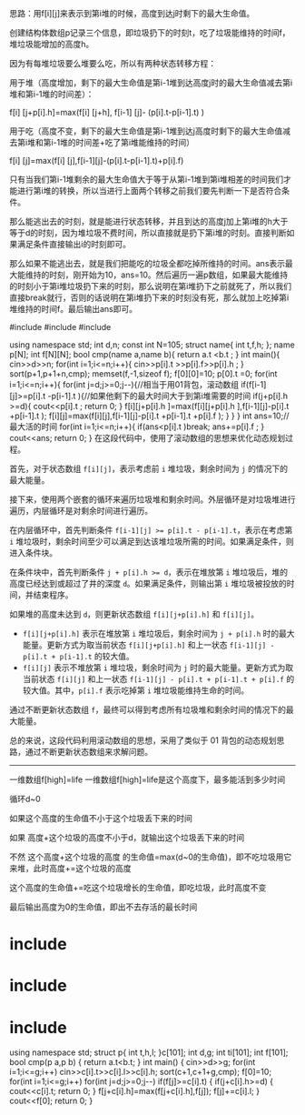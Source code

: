  思路：用f[i][j]来表示到第i堆的时候，高度到达j时剩下的最大生命值。

创建结构体数组p记录三个信息，即垃圾扔下的时刻t，吃了垃圾能维持的时间f，堆垃圾能增加的高度h。

因为有每堆垃圾要么堆要么吃，所以有两种状态转移方程：

用于堆（高度增加，剩下的最大生命值是第i-1堆到达高度j时的最大生命值减去第i堆和第i-1堆的时间差）：

f[i] [j+p[i].h]=max(f[i] [j+h], f[i-1] [j]- (p[i].t-p[i-1].t) )

用于吃（高度不变，剩下的最大生命值是第i-1堆到达j高度时剩下的最大生命值减去第i堆和第i-1堆的时间差+吃了第i堆能维持的时间）

f[i] [j]=max(f[i] [j],f[i-1][j]-(p[i].t-p[i-1].t)+p[i].f)

只有当我们第i-1堆剩余的最大生命值大于等于从第i-1堆到第i堆相差的时间我们才能进行第i堆的转换，所以当进行上面两个转移之前我们要先判断一下是否符合条件。

那么能逃出去的时刻，就是能进行状态转移，并且到达的高度j加上第i堆的h大于等于d的时刻，因为堆垃圾不费时间，所以直接就是扔下第i堆的时刻。直接判断如果满足条件直接输出i的时刻即可。

那么如果不能逃出去，就是我们把能吃的垃圾全都吃掉所维持的时间。ans表示最大能维持的时刻，刚开始为10，ans=10。然后遍历一遍p数组，如果最大能维持的时刻小于第i堆垃圾扔下来的时刻，那么说明在第i堆扔下之前就死了，所以我们直接break就行，否则的话说明在第i堆扔下来的时刻没有死，那么就加上吃掉第i堆维持的时间f。最后输出ans即可。

#include<iostream>
#include<algorithm>
#include<cstring>
 
using namespace std;
int d,n;
const int N=105;
struct name{
	int t,f,h;
};
name p[N];
int f[N][N];
bool cmp(name a,name b){
	return a.t <b.t ;
}
int main(){
	cin>>d>>n;
	for(int i=1;i<=n;i++){
		cin>>p[i].t >>p[i].f>>p[i].h ;
	}
	sort(p+1,p+1+n,cmp);
	memset(f,-1,sizeof f);
	f[0][0]=10;
	p[0].t =0;
	for(int i=1;i<=n;i++){
		for(int j=d;j>=0;j--){//相当于用01背包，滚动数组
			if(f[i-1][j]>=p[i].t -p[i-1].t ){//如果他剩下的最大时间大于到第i堆需要的时间
				if(j+p[i].h >=d){
					cout<<p[i].t ;
					return 0;
				}
				f[i][j+p[i].h ]=max(f[i][j+p[i].h ],f[i-1][j]-p[i].t +p[i-1].t );
				f[i][j]=max(f[i][j],f[i-1][j]-p[i].t +p[i-1].t +p[i].f );
			}
		}
	}
	int ans=10;//最大活的时间
	for(int i=1;i<=n;i++){
		if(ans<p[i].t )break;
		ans+=p[i].f ;
	}
	cout<<ans;
	return 0;
}
在这段代码中，使用了滚动数组的思想来优化动态规划过程。

首先，对于状态数组 `f[i][j]`，表示考虑前 `i` 堆垃圾，剩余时间为 `j` 的情况下的最大能量。

接下来，使用两个嵌套的循环来遍历垃圾堆和剩余时间。外层循环是对垃圾堆进行遍历，内层循环是对剩余时间进行遍历。

在内层循环中，首先判断条件 `f[i-1][j] >= p[i].t - p[i-1].t`，表示在考虑第 `i` 堆垃圾时，剩余时间至少可以满足到达该堆垃圾所需的时间。如果满足条件，则进入条件块。

在条件块中，首先判断条件 `j + p[i].h >= d`，表示在堆放第 `i` 堆垃圾后，堆的高度已经达到或超过了井的深度 `d`。如果满足条件，则输出第 `i` 堆垃圾被投放的时间，并结束程序。

如果堆的高度未达到 `d`，则更新状态数组 `f[i][j+p[i].h]` 和 `f[i][j]`。

- `f[i][j+p[i].h]` 表示在堆放第 `i` 堆垃圾后，剩余时间为 `j + p[i].h` 时的最大能量。更新方式为取当前状态 `f[i][j+p[i].h]` 和上一状态 `f[i-1][j] - p[i].t + p[i-1].t` 的较大值。
- `f[i][j]` 表示不堆放第 `i` 堆垃圾，剩余时间为 `j` 时的最大能量。更新方式为取当前状态 `f[i][j]` 和上一状态 `f[i-1][j] - p[i].t + p[i-1].t + p[i].f` 的较大值。其中，`p[i].f` 表示吃掉第 `i` 堆垃圾能维持生命的时间。

通过不断更新状态数组 `f`，最终可以得到考虑所有垃圾堆和剩余时间的情况下的最大能量。

总的来说，这段代码利用滚动数组的思想，采用了类似于 01 背包的动态规划思路，通过不断更新状态数组来求解问题。


-------------

一维数组f[high]=life 一维数组f[high]=life是这个高度下，最多能活到多少时间

循环d~0

如果这个高度的生命值不小于这个垃圾丢下来的时间

如果 高度+这个垃圾的高度不小于d，就输出这个垃圾丢下来的时间

不然 这个高度+这个垃圾的高度 的生命值=max(d~0的生命值)，即不吃垃圾用它来堆，此时高度+=这个垃圾的高度

这个高度的生命值+=吃这个垃圾增长的生命值，即吃垃圾，此时高度不变

最后输出高度为0的生命值，即出不去存活的最长时间

# include<iostream>
# include<cstring>
# include<algorithm>
using namespace std;
struct p{
    int t,h,l;
}c[101];
int d,g;
int ti[101];
int f[101];
bool cmp(p a,p b)
{
    return a.t<b.t;
}
int main()
{
    cin>>d>>g;
    for(int i=1;i<=g;i++)
      cin>>c[i].t>>c[i].l>>c[i].h;
    sort(c+1,c+1+g,cmp);
    f[0]=10;
    for(int i=1;i<=g;i++)
      for(int j=d;j>=0;j--)
        if(f[j]>=c[i].t)
        {
            if(j+c[i].h>=d)
            {
                cout<<c[i].t;
                return 0;
            }
            f[j+c[i].h]=max(f[j+c[i].h],f[j]);
            f[j]+=c[i].l;
        }
    cout<<f[0];
    return 0;
}


